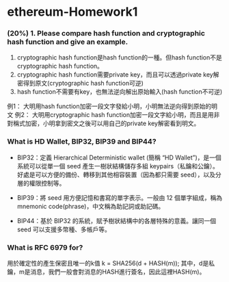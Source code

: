 # ethereum-Homework1
### (20%) 1. Please compare hash function and cryptographic hash function and give an example.
1. cryptographic hash function是hash function的一種。但hash function不是cryptographic hash function。
2. cryptographic hash function需要private key，而且可以透過private key解密得到原文(cryptographic hash function可逆) 
3. hash function不需要有key，也無法逆向解出原始輸入(hash function不可逆) 

例1： 大明用hash function加密一段文字發給小明，小明無法逆向得到原始的明文
例2： 大明用cryptographic hash function加密一段文字給小明，而且是用非對稱式加密，小明拿到密文之後可以用自己的private key解密看到明文。

### What is HD Wallet, BIP32, BIP39 and BIP44?
* BIP32：定義 Hierarchical Deterministic wallet (簡稱 “HD Wallet”)，是一個系統可以從單一個 seed 產生一樹狀結構儲存多組 keypairs（私鑰和公鑰）。好處是可以方便的備份、轉移到其他相容裝置（因為都只需要 seed），以及分層的權限控制等。

* BIP39：將 seed 用方便記憶和書寫的單字表示。一般由 12 個單字組成，稱為 mnemonic code(phrase)，中文稱為助記詞或助記碼。

* BIP44：基於 BIP32 的系統，賦予樹狀結構中的各層特殊的意義。讓同一個 seed 可以支援多幣種、多帳戶等。

### What is RFC 6979 for?
用於確定性的產生保密且唯一的k值
k = SHA256(d + HASH(m));
其中，d是私鑰，m是消息，我們一般會對消息的HASH進行簽名，因此這裡HASH(m)。
